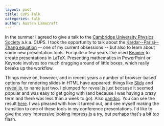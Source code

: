 ```yaml
---
layout: post
title: CUPS Talk
categories: talk
author: Austen Lamacraft
---
```


In the summer I agreed to give a talk to the [Cambridge University Physics Society](http://camphysoc.co.uk) a.k.a. CUPS. I took the opportunity to talk about the [Kardar--Parisi--Zhang equation](https://en.wikipedia.org/wiki/Kardar–Parisi–Zhang_equation) -- one of my current obsessions -- but also to learn about some new presentation tools. For quite a few years I've used [Beamer](https://en.wikipedia.org/wiki/Beamer_(LaTeX)) to create presentations in LaTeX. Presenting mathematics in PowerPoint or Keynote involves too much dragging around of little boxes, which really breaks up the workflow.

Things move on, however, and in recent years a number of browser-based options for rendering slides in HTML have appeared: things like [Slidy](https://www.w3.org/Talks/Tools/Slidy) and [reveal.js](http://lab.hakim.se/reveal-js/#/), to name just two. I plumped for reveal.js just because it seemed popular and was easy to get going with (and because I was having a crazy term and there was less than a week to go). Also [pandoc](http://pandoc.org). You can see the result [here](https://austenlamacraft.github.io/Talks/CUPS_KPZ/CUPS_KPZ.html). I was pleased with how it turned out, and see myself making the transition to one of these tools in my conference presentations. I'd like to give the very impressive looking [impress.js](https://github.com/impress/impress.js) a try, but perhaps that's a bit _too_ flash.
